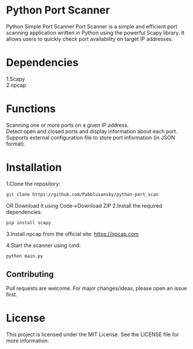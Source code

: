 # Python Port Scanner
Python Simple Port Scanner
Port Scanner is a simple and efficient port scanning application written in Python using the powerful Scapy library. It allows users to quickly check port availability on target IP addresses.
# Dependencies
1.Scapy<br/>
2.npcap
# Functions
Scanning one or more ports on a given IP address.<br/>
Detect open and closed ports and display information about each port.<br/>
Supports external configuration file to store port information (in JSON format).<br/>
# Installation
1.Clone the repository:
```bash
git clone https://github.com/Pabblusansky/python-port_scan
```
OR Download it using Code->Download ZIP
2.Install the required dependencies:
```bash
pip install scapy 
```
3.Install npcap from the official site: https://npcap.com

4.Start the scanner using cmd:
```bash
python main.py
```
## Contributing

Pull requests are welcome. For major changes/ideas, please open an issue first.
# License
This project is licensed under the MIT License. See the LICENSE file for more information.
